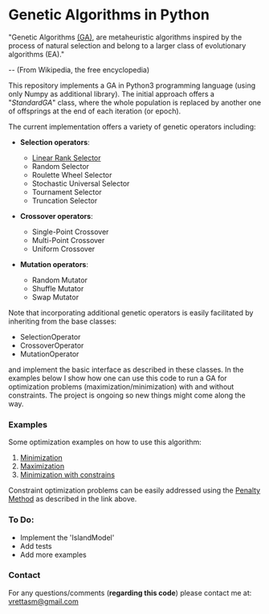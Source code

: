 # Genetic Algorithms in Python

"Genetic Algorithms [(GA)](https://en.wikipedia.org/wiki/Genetic_algorithm), are metaheuristic algorithms
inspired by the process of natural selection and belong to a larger class of evolutionary algorithms (EA)."

-- (From Wikipedia, the free encyclopedia)

This repository implements a GA in Python3 programming language (using only Numpy as additional library).
The initial approach offers a "_StandardGA_" class, where the whole population is replaced by another one
of offsprings at the end of each iteration (or epoch).

The current implementation offers a variety of genetic operators including:

- **Selection operators**:
  - [Linear Rank Selector](code/src/operators/selection/linear_rank_selector.py)
  - Random Selector
  - Roulette Wheel Selector
  - Stochastic Universal Selector
  - Tournament Selector
  - Truncation Selector

- **Crossover operators**:
  - Single-Point Crossover
  - Multi-Point Crossover
  - Uniform Crossover

- **Mutation operators**:
  - Random Mutator
  - Shuffle Mutator
  - Swap Mutator

Note that incorporating additional genetic operators is easily facilitated by inheriting from the base classes:
- SelectionOperator
- CrossoverOperator 
- MutationOperator

and implement the basic interface as described in these classes. In the examples below I show how one can use
this code to run a GA for optimization problems (maximization/minimization) with and without constraints. The
project is ongoing so new things might come along the way.

### Examples

Some optimization examples on how to use this algorithm:

1. [Minimization](examples/sphere.ipynb)
2. [Maximization](examples/rastrigin.ipynb)
3. [Minimization with constrains](examples/rosenbrock_on_a_disk.ipynb)

Constraint optimization problems can be easily addressed using the
[Penalty Method](https://en.wikipedia.org/wiki/Penalty_method) as described in the link above.

### To Do:

- Implement the 'IslandModel'
- Add tests
- Add more examples

### Contact

For any questions/comments (**regarding this code**) please contact me at: vrettasm@gmail.com
